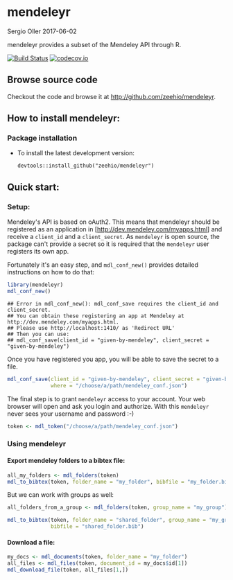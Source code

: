 mendeleyr
================
Sergio Oller
2017-06-02

mendeleyr provides a subset of the Mendeley API through R.

[![Build Status](https://travis-ci.org/zeehio/mendeleyr.svg?branch=master)](https://travis-ci.org/zeehio/mendeleyr) [![codecov.io](https://codecov.io/github/zeehio/mendeleyr/coverage.svg?branch=master)](https://codecov.io/github/zeehio/mendeleyr)

Browse source code
------------------

Checkout the code and browse it at <http://github.com/zeehio/mendeleyr>.

How to install mendeleyr:
-------------------------

### Package installation

-   To install the latest development version:

        devtools::install_github("zeehio/mendeleyr")

Quick start:
------------

### Setup:

Mendeley's API is based on oAuth2. This means that mendeleyr should be registered as an application in \[<http://dev.mendeley.com/myapps.html>\] and receive a `client_id` and a `client_secret`. As `mendeleyr` is open source, the package can't provide a secret so it is required that the `mendeleyr` user registers its own app.

Fortunately it's an easy step, and `mdl_conf_new()` provides detailed instructions on how to do that:

``` r
library(mendeleyr)
mdl_conf_new()
```

    ## Error in mdl_conf_new(): mdl_conf_save requires the client_id and client_secret.
    ## You can obtain these registering an app at Mendeley at http://dev.mendeley.com/myapps.html.
    ## Please use http://localhost:1410/ as 'Redirect URL'
    ## Then you can use:
    ## mdl_conf_save(client_id = "given-by-mendeley", client_secret = "given-by-mendeley")

Once you have registered you app, you will be able to save the secret to a file.

``` r
mdl_conf_save(client_id = "given-by-mendeley", client_secret = "given-by-mendeley",
              where = "/choose/a/path/mendeley_conf.json")
```

The final step is to grant `mendeleyr` access to your account. Your web browser will open and ask you login and authorize. With this `mendeleyr` never sees your username and password :-)

``` r
token <- mdl_token("/choose/a/path/mendeley_conf.json")
```

### Using mendeleyr

#### Export mendeley folders to a bibtex file:

``` r
all_my_folders <- mdl_folders(token)
mdl_to_bibtex(token, folder_name = "my_folder", bibfile = "my_folder.bib")
```

But we can work with groups as well:

``` r
all_folders_from_a_group <- mdl_folders(token, group_name = "my_group")

mdl_to_bibtex(token, folder_name = "shared_folder", group_name = "my_group",
              bibfile = "shared_folder.bib")
```

#### Download a file:

``` r
my_docs <- mdl_documents(token, folder_name = "my_folder")
all_files <- mdl_files(token, document_id = my_docs$id[1])
mdl_download_file(token, all_files[1,])
```
